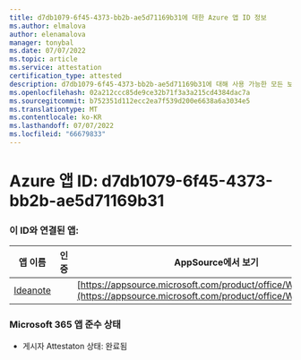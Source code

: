 ```yaml
---
title: d7db1079-6f45-4373-bb2b-ae5d71169b31에 대한 Azure 앱 ID 정보
ms.author: elmalova
author: elenamalova
manager: tonybal
ms.date: 07/07/2022
ms.topic: article
ms.service: attestation
certification_type: attested
description: d7db1079-6f45-4373-bb2b-ae5d71169b31에 대해 사용 가능한 모든 보안 및 규정 준수 정보입니다.
ms.openlocfilehash: 02a212ccc85de9ce32b71f3a3a215cd4384dac7a
ms.sourcegitcommit: b752351d112ecc2ea7f539d200e6638a6a3034e5
ms.translationtype: MT
ms.contentlocale: ko-KR
ms.lasthandoff: 07/07/2022
ms.locfileid: "66679833"
---
```

# <a name="azure-app-id-d7db1079-6f45-4373-bb2b-ae5d71169b31"></a>Azure 앱 ID: d7db1079-6f45-4373-bb2b-ae5d71169b31


### <a name="apps-associated-with-this-id"></a>이 ID와 연결된 앱:
| **앱 이름** | **인증** | **AppSource에서 보기** |
|--------------|---------------|-----------------------|
| [Ideanote](../forward/WA200003876.md) |  | [https://appsource.microsoft.com/product/office/WA200003876](https://appsource.microsoft.com/product/office/WA200003876) |

### <a name="microsoft-365-app-compliance-status"></a>Microsoft 365 앱 준수 상태
- 게시자 Attestaton 상태: 완료됨
